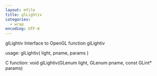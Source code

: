 ```yaml
---
layout: mfile
title: glLightiv
categories:
  - wrap
encoding: UTF-8
---
```


glLightiv  Interface to OpenGL function glLightiv

usage:  glLightiv( light, pname, params )

C function:  void glLightiv(GLenum light, GLenum pname, const GLint\* params)